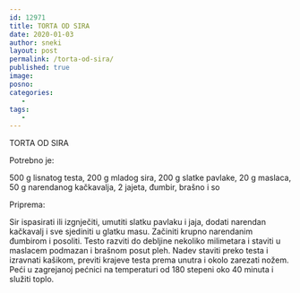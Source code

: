 ```yaml
---
id: 12971
title: TORTA OD SIRA
date: 2020-01-03
author: sneki
layout: post
permalink: /torta-od-sira/
published: true
image: 
posno: 
categories:
   -
tags:
   -
---
```

TORTA OD SIRA

Potrebno je:

500 g lisnatog testa, 
200 g mladog sira, 
200 g slatke pavlake,
20 g maslaca,
50 g narendanog kačkavalja,
2 jajeta, 
đumbir, brašno i so

Priprema:


Sir ispasirati ili izgnječiti, umutiti slatku
pavlaku i jaja, dodati narendan kačkavalj i sve sjediniti
u glatku masu. Začiniti krupno narendanim đumbirom i
posoliti. Testo razviti do debljine nekoliko
milimetara i staviti u maslacem podmazan i brašnom
posut pleh. Nadev staviti preko testa i izravnati
kašikom, previti krajeve testa prema unutra i okolo
zarezati nožem. Peći u zagrejanoj pećnici na temperaturi
od 180 stepeni oko 40 minuta i služiti toplo.

  

